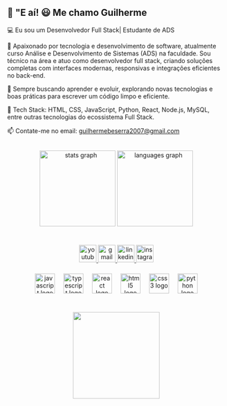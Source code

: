 ## 🚀 "E aí! 😃 Me chamo Guilherme

💻 Eu sou um Desenvolvedor Full Stack| Estudante de ADS

🚀 Apaixonado por tecnologia e desenvolvimento de software, atualmente curso Análise e Desenvolvimento de Sistemas (ADS) na faculdade. Sou técnico na área e atuo como desenvolvedor full stack, criando soluções completas com interfaces modernas, responsivas e integrações eficientes no back-end.

📌 Sempre buscando aprender e evoluir, explorando novas tecnologias e boas práticas para escrever um código limpo e eficiente.

🔗 Tech Stack: HTML, CSS, JavaScript, Python, React, Node.js, MySQL, entre outras tecnologias do ecossistema Full Stack.

📫 Contate-me no email: guilhermebeserra2007@gmail.com



<br clear="both">

<div align="center">
  <img src="https://github-readme-stats.vercel.app/api?username=GuilhermeBeserra&hide_title=false&hide_rank=false&show_icons=true&include_all_commits=true&count_private=true&disable_animations=false&theme=github_dark&locale=pt-br&hide_border=false" height="175" alt="stats graph"  />
  <img src="https://github-readme-stats.vercel.app/api/top-langs?username=GuilhermeBeserra&locale=pt-br&hide_title=false&layout=compact&card_width=320&langs_count=5&theme=graywhite&hide_border=false" height="175" alt="languages graph"  />
</div>

###

<br clear="both">

<div align="center">
  <a href="https://www.youtube.com/channel/UCsfE2DZ8wBbET2EK-62h_xg" target="_blank">
    <img src="https://img.shields.io/static/v1?message=Youtube&logo=youtube&label=&color=FF0000&logoColor=white&labelColor=&style=for-the-badge" height="40" alt="youtube logo"  />
  </a>
  <a href="guilhermebeserra2007@gmail.com" target="_blank">
    <img src="https://img.shields.io/static/v1?message=Gmail&logo=gmail&label=&color=D14836&logoColor=white&labelColor=&style=for-the-badge" height="40" alt="gmail logo"  />
  </a>
  <a href="https://www.linkedin.com/in/guilherme-cavalcante-4398a9289/" target="_blank">
    <img src="https://img.shields.io/static/v1?message=LinkedIn&logo=linkedin&label=&color=0077B5&logoColor=white&labelColor=&style=for-the-badge" height="40" alt="linkedin logo"  />
  </a>
  <a href="https://www.instagram.com/guilherme_.beserra?igsh=MXQ3MDNleDRiajY1Ng==" target="_blank">
    <img src="https://img.shields.io/static/v1?message=Instagram&logo=instagram&label=&color=E4405F&logoColor=white&labelColor=&style=for-the-badge" height="40" alt="instagram logo"  />
  </a>
</div>

###

<div align="center">
  <img src="https://cdn.jsdelivr.net/gh/devicons/devicon/icons/javascript/javascript-original.svg" height="46" alt="javascript logo"  />
  <img width="12" />
  <img src="https://cdn.jsdelivr.net/gh/devicons/devicon/icons/typescript/typescript-original.svg" height="46" alt="typescript logo"  />
  <img width="12" />
  <img src="https://cdn.jsdelivr.net/gh/devicons/devicon/icons/react/react-original.svg" height="46" alt="react logo"  />
  <img width="12" />
  <img src="https://cdn.jsdelivr.net/gh/devicons/devicon/icons/html5/html5-original.svg" height="46" alt="html5 logo"  />
  <img width="12" />
  <img src="https://cdn.jsdelivr.net/gh/devicons/devicon/icons/css3/css3-original.svg" height="46" alt="css3 logo"  />
  <img width="12" />
  <img src="https://cdn.jsdelivr.net/gh/devicons/devicon/icons/python/python-original.svg" height="46" alt="python logo"  />
</div>

###

<br clear="both">

<div align="center">
  <img height="200" src="https://media.tenor.com/qZTaKj4UL00AAAAi/okay.gif"  />
</div>

###

